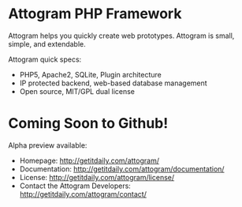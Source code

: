 Attogram PHP Framework
========

Attogram helps you quickly create web prototypes. Attogram is small, simple, and extendable.

Attogram quick specs:
* PHP5, Apache2, SQLite, Plugin architecture
* IP protected backend, web-based database management
* Open source, MIT/GPL dual license

Coming Soon to Github!
========

Alpha preview available:
* Homepage: http://getitdaily.com/attogram/
* Documentation: http://getitdaily.com/attogram/documentation/
* License: http://getitdaily.com/attogram/license/
* Contact the Attogram Developers: http://getitdaily.com/attogram/contact/
